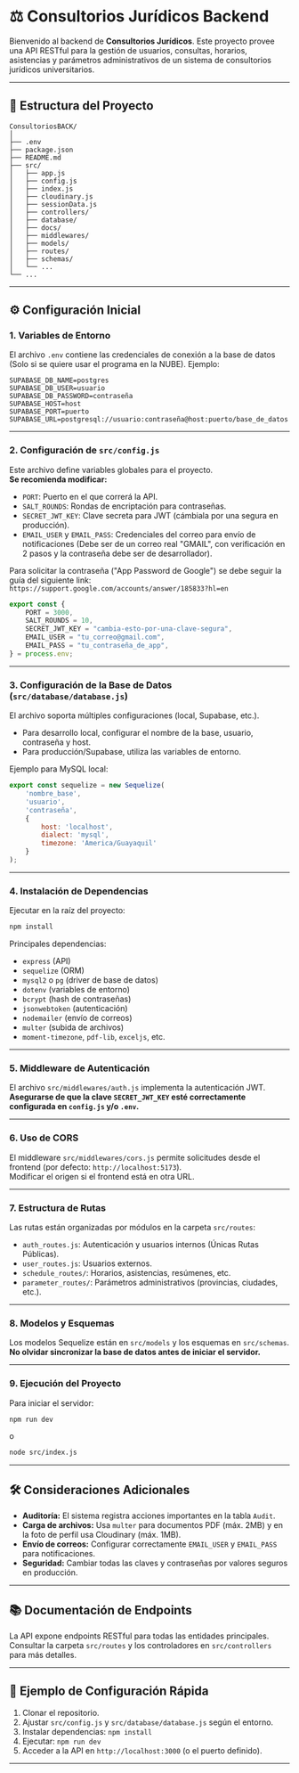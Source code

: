 # ⚖️ Consultorios Jurídicos Backend

Bienvenido al backend de **Consultorios Jurídicos**. Este proyecto provee una API RESTful para la gestión de usuarios, consultas, horarios, asistencias y parámetros administrativos de un sistema de consultorios jurídicos universitarios.

---

## 📁 Estructura del Proyecto

```
ConsultoriosBACK/
│
├── .env
├── package.json
├── README.md
├── src/
│   ├── app.js
│   ├── config.js
│   ├── index.js
│   ├── cloudinary.js
│   ├── sessionData.js
│   ├── controllers/
│   ├── database/
│   ├── docs/
│   ├── middlewares/
│   ├── models/
│   ├── routes/
│   ├── schemas/
│   └── ...
└── ...
```

---

## ⚙️ Configuración Inicial

### 1. Variables de Entorno

El archivo `.env` contiene las credenciales de conexión a la base de datos (Solo si se quiere usar el programa en la NUBE). Ejemplo:

```
SUPABASE_DB_NAME=postgres
SUPABASE_DB_USER=usuario
SUPABASE_DB_PASSWORD=contraseña
SUPABASE_HOST=host
SUPABASE_PORT=puerto
SUPABASE_URL=postgresql://usuario:contraseña@host:puerto/base_de_datos
```

---

### 2. Configuración de `src/config.js`

Este archivo define variables globales para el proyecto.  
**Se recomienda modificar:**

- `PORT`: Puerto en el que correrá la API.
- `SALT_ROUNDS`: Rondas de encriptación para contraseñas.
- `SECRET_JWT_KEY`: Clave secreta para JWT (cámbiala por una segura en producción).
- `EMAIL_USER` y `EMAIL_PASS`: Credenciales del correo para envío de notificaciones (Debe ser de un correo real "GMAIL", con verificación en 2 pasos y la contraseña debe ser de desarrollador).

Para solicitar la contraseña ("App Password de Google") se debe seguir la guía del siguiente link: `https://support.google.com/accounts/answer/185833?hl=en` 

```js
export const {
    PORT = 3000,
    SALT_ROUNDS = 10,
    SECRET_JWT_KEY = "cambia-esto-por-una-clave-segura",
    EMAIL_USER = "tu_correo@gmail.com",
    EMAIL_PASS = "tu_contraseña_de_app",
} = process.env;
```

---

### 3. Configuración de la Base de Datos (`src/database/database.js`)

El archivo soporta múltiples configuraciones (local, Supabase, etc.).  


- Para desarrollo local, configurar el nombre de la base, usuario, contraseña y host.
- Para producción/Supabase, utiliza las variables de entorno.

Ejemplo para MySQL local:

```js
export const sequelize = new Sequelize(
    'nombre_base',
    'usuario',
    'contraseña',
    {
        host: 'localhost',
        dialect: 'mysql',
        timezone: 'America/Guayaquil'
    }
);
```

---

### 4. Instalación de Dependencias

Ejecutar en la raíz del proyecto:

```sh
npm install
```

Principales dependencias:
- `express` (API)
- `sequelize` (ORM)
- `mysql2` o `pg` (driver de base de datos)
- `dotenv` (variables de entorno)
- `bcrypt` (hash de contraseñas)
- `jsonwebtoken` (autenticación)
- `nodemailer` (envío de correos)
- `multer` (subida de archivos)
- `moment-timezone`, `pdf-lib`, `exceljs`, etc.

---

### 5. Middleware de Autenticación

El archivo `src/middlewares/auth.js` implementa la autenticación JWT.  
**Asegurarse de que la clave `SECRET_JWT_KEY` esté correctamente configurada en `config.js` y/o `.env`.**

---

### 6. Uso de CORS

El middleware `src/middlewares/cors.js` permite solicitudes desde el frontend (por defecto: `http://localhost:5173`).  
Modificar el origen si el frontend está en otra URL.

---

### 7. Estructura de Rutas

Las rutas están organizadas por módulos en la carpeta `src/routes`:

- `auth_routes.js`: Autenticación y usuarios internos (Únicas Rutas Públicas).
- `user_routes.js`: Usuarios externos.
- `schedule_routes/`: Horarios, asistencias, resúmenes, etc.
- `parameter_routes/`: Parámetros administrativos (provincias, ciudades, etc.).

---

### 8. Modelos y Esquemas

Los modelos Sequelize están en `src/models` y los esquemas en `src/schemas`.  
**No olvidar sincronizar la base de datos antes de iniciar el servidor.**

---

### 9. Ejecución del Proyecto

Para iniciar el servidor:

```sh
npm run dev
```
o
```sh
node src/index.js
```

---

## 🛠️ Consideraciones Adicionales

- **Auditoría:** El sistema registra acciones importantes en la tabla `Audit`.
- **Carga de archivos:** Usa `multer` para documentos PDF (máx. 2MB) y en la foto de perfil usa Cloudinary (máx. 1MB).
- **Envío de correos:** Configurar correctamente `EMAIL_USER` y `EMAIL_PASS` para notificaciones.
- **Seguridad:** Cambiar todas las claves y contraseñas por valores seguros en producción.

---

## 📚 Documentación de Endpoints

La API expone endpoints RESTful para todas las entidades principales.  
Consultar la carpeta `src/routes` y los controladores en `src/controllers` para más detalles.

---

## 🧩 Ejemplo de Configuración Rápida

1. Clonar el repositorio.
2. Ajustar `src/config.js` y `src/database/database.js` según el entorno.
3. Instalar dependencias: `npm install`
4. Ejecutar: `npm run dev`
5. Acceder a la API en `http://localhost:3000` (o el puerto definido).

---

